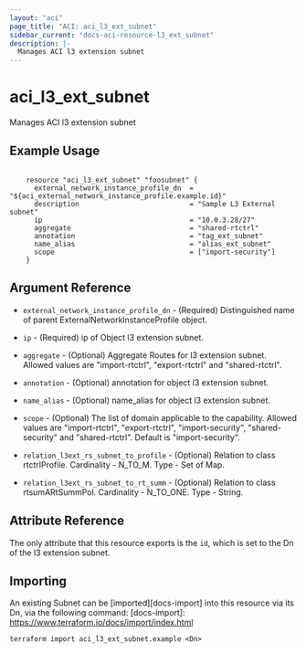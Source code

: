 ```yaml
---
layout: "aci"
page_title: "ACI: aci_l3_ext_subnet"
sidebar_current: "docs-aci-resource-l3_ext_subnet"
description: |-
  Manages ACI l3 extension subnet
---
```


# aci_l3_ext_subnet #
Manages ACI l3 extension subnet

## Example Usage ##

```hcl

	resource "aci_l3_ext_subnet" "foosubnet" {
	  external_network_instance_profile_dn  = "${aci_external_network_instance_profile.example.id}"
	  description                           = "Sample L3 External subnet"
	  ip                                    = "10.0.3.28/27"
	  aggregate                             = "shared-rtctrl"
	  annotation                            = "tag_ext_subnet"
	  name_alias                            = "alias_ext_subnet"
	  scope                                 = ["import-security"]
	}

```


## Argument Reference ##
* `external_network_instance_profile_dn` - (Required) Distinguished name of parent ExternalNetworkInstanceProfile object.
* `ip` - (Required) ip of Object l3 extension subnet.
* `aggregate` - (Optional) Aggregate Routes for l3 extension subnet. Allowed values are "import-rtctrl", "export-rtctrl" and "shared-rtctrl".
* `annotation` - (Optional) annotation for object l3 extension subnet.
* `name_alias` - (Optional) name_alias for object l3 extension subnet.
* `scope` - (Optional) The list of domain applicable to the capability. Allowed values are "import-rtctrl", "export-rtctrl", "import-security", "shared-security" and "shared-rtctrl". Default is "import-security".

* `relation_l3ext_rs_subnet_to_profile` - (Optional) Relation to class rtctrlProfile. Cardinality - N_TO_M. Type - Set of Map.
                
* `relation_l3ext_rs_subnet_to_rt_summ` - (Optional) Relation to class rtsumARtSummPol. Cardinality - N_TO_ONE. Type - String.
                


## Attribute Reference

The only attribute that this resource exports is the `id`, which is set to the
Dn of the l3 extension subnet.

## Importing ##

An existing Subnet can be [imported][docs-import] into this resource via its Dn, via the following command:
[docs-import]: https://www.terraform.io/docs/import/index.html


```
terraform import aci_l3_ext_subnet.example <Dn>
```
